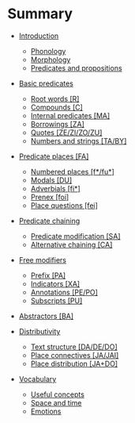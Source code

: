 # Summary

- [Introduction](introduction.md)
  - [Phonology]()
  - [Morphology]()
  - [Predicates and propositions](predicates_and_propositions.md)
  
- [Basic predicates]()
  - [Root words [R]]()
  - [Compounds [C]]()
  - [Internal predicates [MA]]()
  - [Borrowings [ZA]]()
  - [Quotes [ZE/ZI/ZO/ZU]]()
  - [Numbers and strings [TA/BY]]()

- [Predicate places [FA]]()
  - [Numbered places [f*/fu*]]()
  - [Modals [DU]]()
  - [Adverbials [fi*]]()
  - [Prenex [foi]]()
  - [Place questions [fei]]()

- [Predicate chaining]()
  - [Predicate modification [SA]]()
  - [Alternative chaining [CA]]()

- [Free modifiers]()
  - [Prefix [PA]]()
  - [Indicators [XA]]()
  - [Annotations [PE/PO]]()
  - [Subscripts [PU]]()

- [Abstractors [BA]]()

- [Distributivity]()
  - [Text structure [DA/DE/DO]]()
  - [Place connectives [JA/JAI]]()
  - [Place distribution [JA+DO]]()

- [Vocabulary]()
  - [Useful concepts]()
  - [Space and time]()
  - [Emotions]()